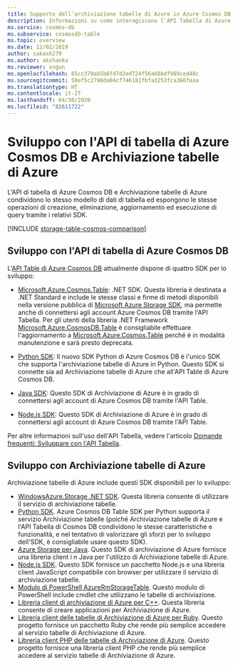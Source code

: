 ```yaml
---
title: Supporto dell'archiviazione tabelle di Azure in Azure Cosmos DB
description: Informazioni su come interagiscono l'API Tabella di Azure Cosmos DB e le tabelle di archiviazione di Azure tramite la condivisione dello stesso modello di dati della tabella e delle operazioni
ms.service: cosmos-db
ms.subservice: cosmosdb-table
ms.topic: overview
ms.date: 12/02/2019
author: sakash279
ms.author: akshanka
ms.reviewer: sngun
ms.openlocfilehash: 65cc378ab5b6fd7d2ed724f56a68bdf989ced48c
ms.sourcegitcommit: 50ef5c2798da04cf746181fbfa3253fca366feaa
ms.translationtype: HT
ms.contentlocale: it-IT
ms.lasthandoff: 04/30/2020
ms.locfileid: "82611722"
---
```

# <a name="developing-with-azure-cosmos-db-table-api-and-azure-table-storage"></a>Sviluppo con l'API di tabella di Azure Cosmos DB e Archiviazione tabelle di Azure

L'API di tabella di Azure Cosmos DB e Archiviazione tabelle di Azure condividono lo stesso modello di dati di tabella ed espongono le stesse operazioni di creazione, eliminazione, aggiornamento ed esecuzione di query tramite i relativi SDK.

[!INCLUDE [storage-table-cosmos-comparison](../../includes/storage-table-cosmos-comparison.md)]

## <a name="developing-with-the-azure-cosmos-db-table-api"></a>Sviluppo con l'API di tabella di Azure Cosmos DB

L'[API Table di Azure Cosmos DB](table-introduction.md) attualmente dispone di quattro SDK per lo sviluppo: 

* [Microsoft.Azure.Cosmos.Table](https://www.nuget.org/packages/Microsoft.Azure.Cosmos.Table): .NET SDK. Questa libreria è destinata a .NET Standard e include le stesse classi e firme di metodi disponibili nella versione pubblica di [Microsoft Azure Storage SDK](https://www.nuget.org/packages/WindowsAzure.Storage), ma permette anche di connettersi agli account Azure Cosmos DB tramite l'API Tabella. Per gli utenti della libreria .NET Framework [Microsoft.Azure.CosmosDB.Table](https://www.nuget.org/packages/Microsoft.Azure.CosmosDB.Table/) è consigliabile effettuare l'aggiornamento a [Microsoft.Azure.Cosmos.Table](https://www.nuget.org/packages/Microsoft.Azure.Cosmos.Table) perché è in modalità manutenzione e sarà presto deprecata.

* [Python SDK](table-sdk-python.md): Il nuovo SDK Python di Azure Cosmos DB è l'unico SDK che supporta l'archiviazione tabelle di Azure in Python. Questo SDK si connette sia ad Archiviazione tabelle di Azure che all'API Table di Azure Cosmos DB.

* [Java SDK](table-sdk-java.md): Questo SDK di Archiviazione di Azure è in grado di connettersi agli account di Azure Cosmos DB tramite l'API Table.

* [Node.js SDK](table-sdk-nodejs.md): Questo SDK di Archiviazione di Azure è in grado di connettersi agli account di Azure Cosmos DB tramite l'API Table.


Per altre informazioni sull'uso dell'API Tabella, vedere l'articolo [Domande frequenti: Sviluppare con l'API Tabella](table-api-faq.md).

## <a name="developing-with-azure-table-storage"></a>Sviluppo con Archiviazione tabelle di Azure

Archiviazione tabelle di Azure include questi SDK disponibili per lo sviluppo:

- [WindowsAzure.Storage .NET SDK](https://www.nuget.org/packages/WindowsAzure.Storage/). Questa libreria consente di utilizzare il servizio di archiviazione tabelle.
- [Python SDK](https://github.com/Azure/azure-cosmos-table-python). Azure Cosmos DB Table SDK per Python supporta il servizio Archiviazione tabelle (poiché Archiviazione tabelle di Azure e l'API Tabella di Cosmos DB condividono le stesse caratteristiche e funzionalità, e nel tentativo di valorizzare gli sforzi per lo sviluppo dell'SDK, è consigliabile usare questo SDK).
- [Azure Storage per Java](https://github.com/azure/azure-storage-java). Questo SDK di archiviazione di Azure fornisce una libreria client i n Java per l'utilizzo di Archiviazione tabelle di Azure.
- [Node.js SDK](https://github.com/Azure/azure-storage-node). Questo SDK fornisce un pacchetto Node.js e una libreria client JavaScript compatibile con browser per utilizzare il servizio di archiviazione tabelle.
- [Modulo di PowerShell AzureRmStorageTable](https://www.powershellgallery.com/packages/AzureRmStorageTable). Questo modulo di PowerShell include cmdlet che utilizzano le tabelle di archiviazione.
- [Libreria client di archiviazione di Azure per C++](https://github.com/Azure/azure-storage-cpp/). Questa libreria consente di creare applicazioni per Archiviazione di Azure.
- [Libreria client delle tabelle di Archiviazione di Azure per Ruby](https://github.com/azure/azure-storage-ruby/tree/master/table). Questo progetto fornisce un pacchetto Ruby che rende più semplice accedere al servizio tabelle di Archiviazione di Azure.
- [Libreria client PHP delle tabelle di Archiviazione di Azure](https://github.com/Azure/azure-storage-php/tree/master/azure-storage-table). Questo progetto fornisce una libreria client PHP che rende più semplice accedere al servizio tabelle di Archiviazione di Azure.


   





